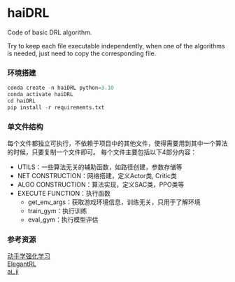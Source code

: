 # haiDRL
Code of basic DRL algorithm. 



Try to keep each file executable independently, when one of the algorithms is needed, just need to copy the corresponding file.

### 环境搭建
``` python
conda create -n haiDRL python=3.10
conda activate haiDRL
cd haiDRL
pip install -r requirememts.txt
```
### 单文件结构
每个文件都独立可执行，不依赖于项目中的其他文件，使得需要用到其中一个算法的时候，只要复制一个文件即可。
每个文件主要包括以下4部分内容：
* UTILS：一些算法无关的辅助函数，如路径创建，参数存储等
* NET CONSTRUCTION：网络搭建，定义Actor类, Critic类
* ALGO CONSTRUCTION：算法实现，定义SAC类，PPO类等
* EXECUTE FUNCTION：执行函数
  * get_env_args：获取游戏环境信息，训练无关，只用于了解环境
  * train_gym：执行训练
  * eval_gym：执行模型评估


### 参考资源
[动手学强化学习](https://hrl.boyuai.com/)\
[ElegantRL](https://github.com/AI4Finance-Foundation/ElegantRL)\
[ai_ji](https://github.com/jidiai/ai_lib/tree/master)
